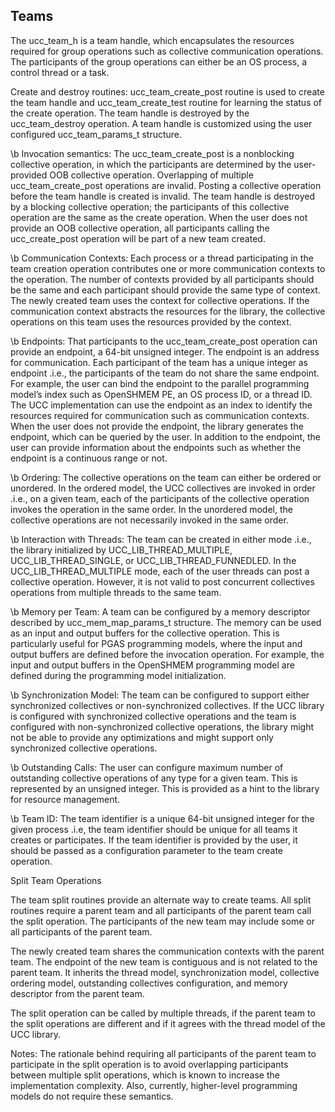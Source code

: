 ## Teams

The ucc\_team\_h is a team handle, which encapsulates the resources required for group operations such as collective communication operations. The participants of the group operations can either be an OS process, a control thread or a task. 

Create and destroy routines: ucc\_team\_create\_post routine is used to create the team handle and ucc\_team\_create\_test routine for learning the status of the create operation. The team handle is destroyed by the ucc\_team\_destroy operation. A team handle is customized using the user configured ucc\_team\_params\_t structure. 

\b Invocation semantics: The ucc\_team\_create\_post is a nonblocking collective operation, in which the participants are determined by the user-provided OOB collective operation. Overlapping of multiple ucc\_team\_create\_post operations are invalid. Posting a collective operation before the team handle is created is invalid. The team handle is destroyed by a blocking collective operation; the participants of this collective operation are the same as the create operation. When the user does not provide an OOB collective operation, all participants calling the ucc\_create\_post operation will be part of a new team created.

\b Communication Contexts: Each process or a thread participating in the team creation operation contributes one or more communication contexts to the operation. The number of contexts provided by all participants should be the same and each participant should provide the same type of context. The newly created team uses the context for collective operations. If the communication context abstracts the resources for the library, the collective operations on this team uses the resources provided by the context. 

\b Endpoints: That participants to the ucc\_team\_create\_post operation can provide an endpoint, a 64-bit unsigned integer. The endpoint is an address for communication. Each participant of the team has a unique integer as endpoint .i.e., the participants of the team do not share the same endpoint. For example, the user can bind the endpoint to the parallel programming model’s index such as OpenSHMEM PE, an OS process ID, or a thread ID. The UCC implementation can use the endpoint as an index to identify the resources required for communication such as communication contexts. When the user does not provide the endpoint, the library generates the endpoint, which can be queried by the user. In addition to the endpoint, the user can provide information about the endpoints such as whether the endpoint is a continuous range or not. 

\b Ordering: The collective operations on the team can either be ordered or unordered. In the ordered model, the UCC collectives are invoked in order .i.e., on a given team, each of the participants of the collective operation invokes the operation in the same order. In the unordered model, the collective operations are not necessarily invoked in the same order.

\b Interaction with Threads: The team can be created in either mode .i.e., the library initialized by UCC\_LIB\_THREAD\_MULTIPLE, UCC\_LIB\_THREAD\_SINGLE, or UCC\_LIB\_THREAD\_FUNNEDLED. In the UCC\_LIB\_THREAD\_MULTIPLE mode, each of the user threads can post a collective operation. However, it is not valid to post concurrent collectives operations from multiple threads to the same team. 

\b Memory per Team: A team can be configured by a memory descriptor described by ucc\_mem\_map\_params\_t structure. The memory can be used as an input and output buffers for the collective operation. This is particularly useful for PGAS programming models, where the input and output buffers are defined before the invocation operation. For example, the input and output buffers in the OpenSHMEM programming model are defined during the programming model initialization.

\b Synchronization Model: The team can be configured to support either synchronized collectives or non-synchronized collectives. If the UCC library is configured with synchronized collective operations and the team is configured with non-synchronized collective operations, the library might not be able to provide any optimizations and might support only synchronized collective operations.

\b Outstanding Calls: The user can configure maximum number of outstanding collective operations of any type for a given team.  This is represented by an unsigned integer.  This is provided as a hint to the library for resource management.

\b Team ID: The team identifier is a unique 64-bit unsigned integer for the given process .i.e, the team identifier should be unique for all teams it creates or participates. If the team identifier is provided by the user, it should be passed as a configuration parameter to the team create operation.


Split Team Operations

The team split routines provide an alternate way to create teams. All split routines require a parent team and all participants of the parent team call the split operation. The participants of the new team may include some or all participants of the parent team.

The newly created team shares the communication contexts with the parent team. The endpoint of the new team is contiguous and is not related to the parent team. It inherits the thread model, synchronization model, collective ordering model, outstanding collectives configuration, and memory descriptor from the parent team.

The split operation can be called by multiple threads, if the parent team to the split operations are different and if it agrees with the thread model of the UCC library.

Notes: The rationale behind requiring all participants of the parent team to participate in the split operation is to avoid overlapping participants between multiple split operations, which is known to increase the implementation complexity. Also, currently, higher-level programming models do not require these semantics.

